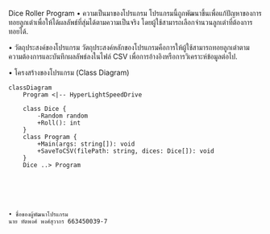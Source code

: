 Dice Roller Program
• ความเป็นมาของโปรแกรม
โปรแกรมนี้ถูกพัฒนาขึ้นเพื่อแก้ปัญหาของการทอยลูกเต๋าเพื่อให้ได้ผลลัพธ์ที่สุ่มได้ตามความเป็นจริง โดยผู้ใช้สามารถเลือกจำนวนลูกเต๋าที่ต้องการทอยได้.

• วัตถุประสงค์ของโปรแกรม
วัตถุประสงค์หลักของโปรแกรมคือการให้ผู้ใช้สามารถทอยลูกเต๋าตามความต้องการและบันทึกผลลัพธ์ลงในไฟล์ CSV เพื่อการอ้างอิงหรือการวิเคราะห์ข้อมูลต่อไป.

• โครงสร้างของโปรแกรม (Class Diagram) 


```mermaid
classDiagram
    Program <|-- HyperLightSpeedDrive

    class Dice {    
        -Random random    
        +Roll(): int       
    }
    class Program {    
        +Main(args: string[]): void
        +SaveToCSV(filePath: string, dices: Dice[]): void
    }
    Dice ..> Program






• ชื่อของผู้พัฒนาโปรแกรม
นาย ทัตพงศ์ พงศ์สุวากร 663450039-7
    

